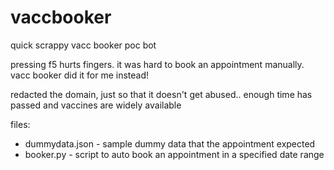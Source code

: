 # vaccbooker
quick scrappy vacc booker poc bot 

pressing f5 hurts fingers. it was hard to book an appointment manually. vacc booker did it for me instead!

redacted the domain, just so that it doesn't get abused.. enough time has passed and vaccines are widely available

files: 
* dummydata.json - sample dummy data that the appointment expected
* booker.py - script to auto book an appointment in a specified date range
